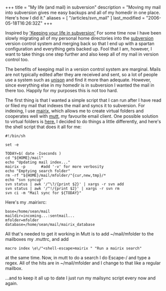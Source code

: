 +++
title = "My life (and mail) in subversion"
description = "Moving my mail into subversion gives me easy backups and all of my homedir in one place. Here's how I did it."
aliases = [ "/articles/svn_mail" ]
last_modified = "2006-05-18T16:26:32Z"
+++


Inspired by ['Keeping your life in subversion'][5] For some time now I
have been slowly migrating all of my personal home directories into the
[subversion][6] version control system and merging back so that I end up
with a spartan configuration and everything gets backed up. Fool that I
am, however, I want to take things one step further and also keep all
of my mail in version control too.

The benefits of keeping mail in a version control system are marginal.
Mails are not typically edited after they are received and sent, so a
lot of people use a system such as [unison][7] and find it more than
adequate. However, since everything else in my homedir is in subversion
I wanted the mail in there too. Happily for my purposes this is not too
hard.

The first thing is that I wanted a simple script that I can run after I
have read or filed my mail that indexes the mail and syncs it to
subversion. For indexing, I use [mairix,][8] which allows me to create
virtual folders and cooperates well with [mutt,][9] my favourite email
client. One possible solution to virtual folders is [here.][10] I decided
to do things a little differently, and here's the shell script that
does it all for me:

    #!/bin/sh

    set -e

    TODAY=$( date -Iseconds )
    cd "${HOME}/mail"
    echo "Updating mail index..."
    mairix -p       #add '-v' for more verbosity
    echo "Emptying search folder"
    rm -rf "${HOME}/mail/mfolder/"{cur,new,tmp}/*
    echo "svn syncup"
    svn status | awk '/^\?/{print $2}' | xargs -r svn add
    svn status | awk '/^!/{print $2}' | xargs -r svn rm
    svn ci -m "Mail sync for ${TODAY}"

Here's my .mairixrc:

    base=/home/sean/mail
    maildir=incoming...:sentmail...
    mfolder=mfolder
    database=/home/sean/mail/mairix_database

All that's needed to get it working in Mutt is to add ~/mail/mfolder to
the mailboxes my .muttrc, and add

    macro index \e\/"<shell-escape>mairix " "Run a mairix search"

at the same time. Now, in
mutt to do a search I do Escape-/ and type a regex. All of the hits are
in ~/mail/mfolder and I change to that like a regular mailbox.

...and to keep it all up to date I just run my mailsync script every
now and again.

[5]: http://www.onlamp.com/pub/a/onlamp/2005/01/06/svn_homedir.html
[6]: http://subversion.tigris.org/
[7]: http://www.linuxjournal.com/article/7712
[8]: http://www.rc0.org.uk/mairix/
[9]: http://www.mutt.org/
[10]: http://larve.net/people/hugo/2003/scratchpad/VirtualFoldersInMutt.html
